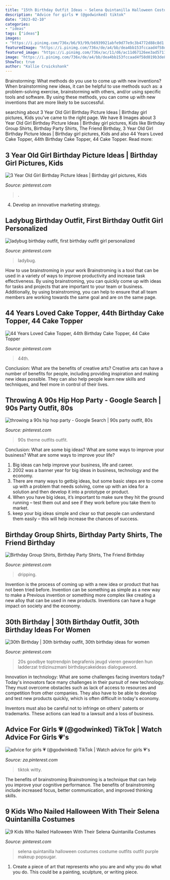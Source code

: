 ```yaml
---
title: "15th Birthday Outfit Ideas ~ Selena Quintanilla Halloween Costumes Costume Outfits Outfit Purple Makeup Popsugar"
description: "Advice for girls 💗 (@godwinked) tiktok"
date: "2023-02-10"
categories:
- "ideas"
tags: ["ideas"]
images:
- "https://i.pinimg.com/736x/b6/93/99/b6939921abfe9d77e9c3b4772d88c8d1.jpg"
featuredImage: "https://i.pinimg.com/736x/de/a4/bb/dea4bb153fccaad4f58d019b3de859c6.jpg"
featured_image: "https://i.pinimg.com/736x/ac/11/d6/ac11d67126ee3ad571157da0591fdc41.jpg"
image: "https://i.pinimg.com/736x/de/a4/bb/dea4bb153fccaad4f58d019b3de859c6.jpg"
ShowToc: true
author: "Kallie Cruickshank"
---
```



Brainstorming: What methods do you use to come up with new inventions?
When brainstorming new ideas, it can be helpful to use methods such as: a problem-solving exercise, brainstorming with others, and/or using specific tools and software. By using these methods, you can come up with new inventions that are more likely to be successful.

	

		
searching about 3 Year Old Girl Birthday Picture Ideas | Birthday girl pictures, Kids you've came to the right page. We have 8 Images about 3 Year Old Girl Birthday Picture Ideas | Birthday girl pictures, Kids like Birthday Group Shirts, Birthday Party Shirts, The Friend Birthday, 3 Year Old Girl Birthday Picture Ideas | Birthday girl pictures, Kids and also 44 Years Loved Cake Topper, 44th Birthday Cake Topper, 44 Cake Topper. Read more:
		
    
## 3 Year Old Girl Birthday Picture Ideas | Birthday Girl Pictures, Kids

<img loading=lazy src="https://i.pinimg.com/736x/1b/38/9a/1b389ad5e134d5c9575b718e2e39fc9b.jpg" onerror="this.onerror=null;this.src='https://tse4.mm.bing.net/th?id=OIP.Kklc3DuM3dfu9JioDJ4s2QHaLH&amp;pid=15.1';" alt="3 Year Old Girl Birthday Picture Ideas | Birthday girl pictures, Kids">

_Source: pinterest.com_

>. 

	

4. Develop an innovative marketing strategy.

    
## Ladybug Birthday Outfit, First Birthday Outfit Girl Personalized

<img loading=lazy src="https://i.pinimg.com/736x/ac/11/d6/ac11d67126ee3ad571157da0591fdc41.jpg" onerror="this.onerror=null;this.src='https://tse3.mm.bing.net/th?id=OIP.YqHlN2bAUDakp0e4SrNbXQHaLH&amp;pid=15.1';" alt="ladybug birthday outfit, first birthday outfit girl personalized">

_Source: pinterest.com_

>ladybug. 

	

How to use brainstroming in your work
Brainstroming is a tool that can be used in a variety of ways to improve productivity and increase task effectiveness. By using brainstroming, you can quickly come up with ideas for tasks and projects that are important to your team or business. Additionally, by using brainstroming, you can help to ensure that all team members are working towards the same goal and are on the same page.

    
## 44 Years Loved Cake Topper, 44th Birthday Cake Topper, 44 Cake Topper

<img loading=lazy src="https://i.pinimg.com/736x/38/f2/b7/38f2b7380221f284548bdf524eb1111e.jpg" onerror="this.onerror=null;this.src='https://tse2.mm.bing.net/th?id=OIP.FSwYCyN4UWxhWC3OfdZN8wHaLK&amp;pid=15.1';" alt="44 Years Loved Cake Topper, 44th Birthday Cake Topper, 44 Cake Topper">

_Source: pinterest.com_

>44th. 

	

Conclusion: What are the benefits of creative arts?
Creative arts can have a number of benefits for people, including providing inspiration and making new ideas possible. They can also help people learn new skills and techniques, and feel more in control of their lives.

    
## Throwing A 90s Hip Hop Party - Google Search | 90s Party Outfit, 80s

<img loading=lazy src="https://i.pinimg.com/736x/d7/06/ce/d706ce9114436147784847c1ad323e78.jpg" onerror="this.onerror=null;this.src='https://tse1.mm.bing.net/th?id=OIP.LIVNJHMEC6YU6ZA2HYA64AAAAA&amp;pid=15.1';" alt="throwing a 90s hip hop party - Google Search | 90s party outfit, 80s">

_Source: pinterest.com_

>90s theme outfits outfit. 

	

Conclusion: What are some big ideas? What are some ways to improve your business? What are some ways to improve your life?
1. Big ideas can help improve your business, life and career.
2. 2002 was a banner year for big ideas in business, technology and the economy.
3. There are many ways to getbig ideas, but some basic steps are to come up with a problem that needs solving, come up with an idea for a solution and then develop it into a prototype or product.
4. When you have big ideas, it’s important to make sure they hit the ground running – test them out and see if they work before you take them to market.
5. keep your big ideas simple and clear so that people can understand them easily – this will help increase the chances of success.

    
## Birthday Group Shirts, Birthday Party Shirts, The Friend Birthday

<img loading=lazy src="https://i.pinimg.com/736x/ec/f6/f3/ecf6f3760bf3c2796ead8078760d5d08.jpg" onerror="this.onerror=null;this.src='https://tse2.mm.bing.net/th?id=OIP.-hRYGHT6h8PukenSRQYalAHaJ3&amp;pid=15.1';" alt="Birthday Group Shirts, Birthday Party Shirts, The Friend Birthday">

_Source: pinterest.com_

>dripping. 

	

Invention is the process of coming up with a new idea or product that has not been tried before. Invention can be something as simple as a new way to make a Previous invention or something more complex like creating a new alloy that can be used in new products. Inventions can have a huge impact on society and the economy.

    
## 30th Birthday | 30th Birthday Outfit, 30th Birthday Ideas For Women

<img loading=lazy src="https://i.pinimg.com/736x/b6/93/99/b6939921abfe9d77e9c3b4772d88c8d1.jpg" onerror="this.onerror=null;this.src='https://tse2.mm.bing.net/th?id=OIP.R15IILNFMdPDh28HvwZDOAHaLt&amp;pid=15.1';" alt="30th Birthday | 30th birthday outfit, 30th birthday ideas for women">

_Source: pinterest.com_

>20s goodbye toptrendpin begrafenis jeugd vieren geworden hun ladderzat trdizinuzmani birthdaycakeideas dialogueword. 

	

Innovation in technology: What are some challenges facing inventors today?
Today's innovators face many challenges in their pursuit of new technology. They must overcome obstacles such as lack of access to resources and competition from other companies. They also have to be able to develop and test new products quickly, which is often difficult in today's economy.

Inventors must also be careful not to infringe on others' patents or trademarks. These actions can lead to a lawsuit and a loss of business.

    
## Advice For Girls 💗 (@godwinked) TikTok | Watch Advice For Girls 💗&#039;s

<img loading=lazy src="https://i.pinimg.com/736x/de/a4/bb/dea4bb153fccaad4f58d019b3de859c6.jpg" onerror="this.onerror=null;this.src='https://tse1.mm.bing.net/th?id=OIP.Qpcp22p6Bc_csdmNLQY7RgHaNK&amp;pid=15.1';" alt="advice for girls 💗 (@godwinked) TikTok | Watch advice for girls 💗&#039;s">

_Source: za.pinterest.com_

>tiktok witty. 

	

The benefits of brainstroming
Brainstroming is a technique that can help you improve your cognitive performance. The benefits of brainstroming include increased focus, better communication, and improved thinking skills.

    
## 9 Kids Who Nailed Halloween With Their Selena Quintanilla Costumes

<img loading=lazy src="https://i.pinimg.com/736x/a8/bf/61/a8bf61a35980a096702e38477c883f82.jpg" onerror="this.onerror=null;this.src='https://tse2.mm.bing.net/th?id=OIP.knAYkCo9TTdMaJFwivba4gHaLG&amp;pid=15.1';" alt="9 Kids Who Nailed Halloween With Their Selena Quintanilla Costumes">

_Source: pinterest.com_

>selena quintanilla halloween costumes costume outfits outfit purple makeup popsugar. 

	

1. Create a piece of art that represents who you are and why you do what you do. This could be a painting, sculpture, or writing piece. 

